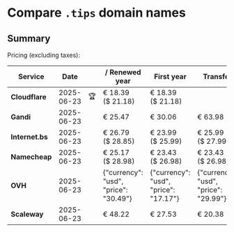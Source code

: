 # Compare `.tips` domain names

## Summary

Pricing (excluding taxes):

| Service | Date |  | / Renewed year | First year | Transfer | Restoration |
|--|--|--|--|--|--|--|
| **Cloudflare** | 2025-06-23 | 🏆 | € 18.39<br>($ 21.18) | € 18.39<br>($ 21.18) |  |  |
| **Gandi** | 2025-06-23 |  | € 25.47 | € 30.06 | € 63.98 | € 96.18 |
| **Internet.bs** | 2025-06-23 |  | € 26.79<br>($ 28.85) | € 23.99<br>($ 25.99) | € 25.99<br>($ 27.99) | € 73.69<br>($ 72.75) |
| **Namecheap** | 2025-06-23 |  | € 25.17<br>($ 28.98) | € 23.43<br>($ 26.98) | € 23.43<br>($ 26.98) |  |
| **OVH** | 2025-06-23 |  | {"currency": "usd", "price": "30.49"} | {"currency": "usd", "price": "17.17"} | {"currency": "usd", "price": "29.99"} |  |
| **Scaleway** | 2025-06-23 |  | € 48.22 | € 27.53 | € 20.38 | € 49.99 |
